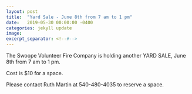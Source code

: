 ```yaml
---
layout: post
title:  "Yard Sale - June 8th from 7 am to 1 pm"
date:   2019-05-30 00:00:00 -0400
categories: jekyll update
image: 
excerpt_separator: <!--#-->
---
```

The Swoope Volunteer Fire Company is holding another YARD SALE, June 8th from 7 am to 1 pm. 
<!--#-->
Cost is $10 for a space.

Please contact Ruth Martin at 540-480-4035 to reserve a space.